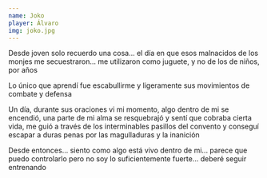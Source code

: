 ```yaml
---
name: Joko
player: Álvaro
img: joko.jpg
---
```


Desde joven solo recuerdo una cosa... el día en que esos malnacidos de los monjes me secuestraron... me utilizaron como juguete, y no de los de niños, por años

Lo único que aprendí fue escabullirme y ligeramente sus movimientos de combate y defensa

Un día, durante sus oraciones vi mi momento, algo dentro de mi se encendió, una parte de mi alma se resquebrajó y sentí que cobraba cierta vida, me guió a través de los interminables pasillos del convento y conseguí escapar a duras penas por las magulladuras y la inanición

Desde entonces... siento como algo está vivo dentro de mi... parece que puedo controlarlo pero no soy lo suficientemente fuerte... deberé seguir entrenando